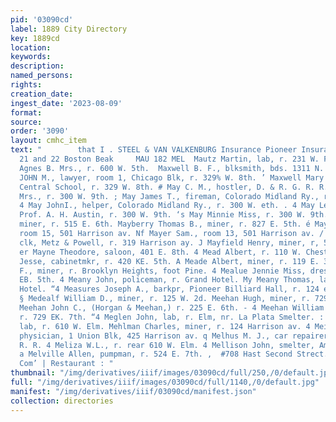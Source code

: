```yaml
---
pid: '03090cd'
label: 1889 City Directory
key: 1889cd
location: 
keywords: 
description: 
named_persons: 
rights: 
creation_date: 
ingest_date: '2023-08-09'
format: 
source: 
order: '3090'
layout: cmhc_item
text: "        that I . STEEL & VAN VALKENBURG Insurance Pioneer Insurance Agency,
  21 and 22 Boston Beak     MAU 182 MEL  Mautz Martin, lab, r. 231 W. Front. Mawhiney
  Agnes B. Mrs., r. 600 W. 5th.  Maxwell B. F., blksmith, bds. 1311 N. Poplar.  MAXWELL
  JOHN M., lawyer, room 1, Chicago Blk, r. 329% W. 8th. ’ Maxwell Mary W. Miss, teacher,
  Central School, r. 329 W. 8th. # May C. M., hostler, D. & R. G. R. R. ; May Emeline
  Mrs., r. 300 W. 9th. ; May James T., fireman, Colorado Midland Ry., r. 317 W. 5th.
  4 May JohnI., helper, Colorado Midland Ry., r. 300 W. eth. . 4 May Levi A., teacher,
  Prof. A. H. Austin, r. 300 W. 9th. ‘s May Minnie Miss, r. 300 W. 9th. , May William,
  miner, r. 515 E. 6th. Mayberry Thomas B., miner, r. 827 E. 5th. é Mayer Morris,
  room 15, 501 Harrison av. Nf Mayer Sam., room 13, 501 Harrison av. / Mayers M. Harry,
  clk, Metz & Powell, r. 319 Harrison ay. J Mayfield Henry, miner, r, 525 E. 7th.
  er Mayne Theodore, saloon, 401 E. 8th. 4 Mead Albert, r. 110 W. Chestnut. A Mead
  Jesse, cabinetmkr, r. 420 KE. 5th. A Meade Albert, miner, r. 119 E. 3d. 4 Meal William
  F., miner, r. Brooklyn Heights, foot Pine. 4 Mealue Jennie Miss, dressmkr, r. 330
  EB. 5th. 4 Meany John, policeman, r. Grand Hotel. My Meany Thomas, lab, r. Grand
  Hotel. “4 Measures Joseph A., barkpr, Pioneer Billiard Hall, r. 124 eee a son av.
  § Medealf William D., miner, r. 125 W. 2d. Meehan Hugh, miner, r. 729 E. 7th. a
  Meehan John C., (Horgan & Meehan,) r. 225 E. 6th. - 4 Meehan William M., miner,
  r. 729 EK. 7th. “4 Meglen John, lab, r. Elm, nr. La Plata Smelter. : og Meglen Joseph,
  lab, r. 610 W. Elm. Mehlman Charles, miner, r. 124 Harrison av. 4 Meiere J. Ernest,
  physician, 1 Union Blk, 425 Harrison av. q Melhus M. J., car repairer, D. & R. G.
  R. R. 4 Meliza W.L., r. rear 610 W. Elm. 4 Mellison John, smelter, American Smelter.
  a Melville Allen, pumpman, r. 524 E. 7th. ,  #708 Hast Second Strect. Hayhurst’s
  Com’ | Restaurant : "
thumbnail: "/img/derivatives/iiif/images/03090cd/full/250,/0/default.jpg"
full: "/img/derivatives/iiif/images/03090cd/full/1140,/0/default.jpg"
manifest: "/img/derivatives/iiif/03090cd/manifest.json"
collection: directories
---
```

